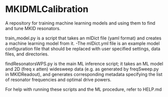 # MKIDMLCalibration

A repository for training machine learning models and using them to find and tune MKID resonators.

train_model.py is a script that takes an mlDict file (yaml format) and creates a machine learning model from it. 
    -The mlDict.yml file is an example model configuration file that should be replaced with user specified settings, data files, and directories.

findResonatorsWPS.py is the main ML inference script; it takes an ML model and 2D (freq x atten) widesweep data (e.g. as generated by freqSweep.py in MKIDReadout), and generates corresponding metadata specifying the list of resonator frequencies and optimal drive powers.

For help with running these scripts and the ML procedure, refer to HELP.md
